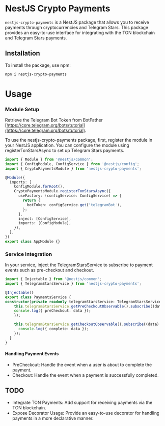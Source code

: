 # NestJS Crypto Payments

`nestjs-crypto-payments` is a NestJS package that allows you to receive payments through cryptocurrencies and Telegram Stars. This package provides an easy-to-use interface for integrating with the TON blockchain and Telegram Stars payments.

## Installation

To install the package, use npm:

```bash
npm i nestjs-crypto-payments
```

# Usage

### Module Setup
Retrieve the Telegram Bot Token from BotFather [https://core.telegram.org/bots/tutorial](https://core.telegram.org/bots/tutorial).


To use the nestjs-crypto-payments package, first, register the module in your NestJS application. You can configure the module using registerTonStarsAsync to set up Telegram Stars payments.

```typescript
import { Module } from '@nestjs/common';
import { ConfigModule, ConfigService } from '@nestjs/config';
import { CryptoPaymentsModule } from 'nestjs-crypto-payments';

@Module({
  imports: [
    ConfigModule.forRoot(),
    CryptoPaymentsModule.registerTonStarsAsync({
      useFactory: (configService: ConfigService) => {
        return {
          botToken: configService.get('telegramBot'),
        };
      },
      inject: [ConfigService],
      imports: [ConfigModule],
    }),
  ],
})
export class AppModule {}
```

### Service Integration
In your service, inject the TelegramStarsService to subscribe to payment events such as pre-checkout and checkout.
    
```typescript
import { Injectable } from '@nestjs/common';
import { TelegramStarsService } from 'nestjs-crypto-payments';

@Injectable()
export class PaymentsService {
constructor(private readonly telegramStarsService: TelegramStarsService) {
    this.telegramStarsService.getPreCheckoutObservable().subscribe((data) => {
    console.log({ preCheckout: data });
    });

    this.telegramStarsService.getCheckoutObservable().subscribe((data) => {
      console.log({ complete: data });
    });
  }
}
```

#### Handling Payment Events
- PreCheckout: Handle the event when a user is about to complete the payment.
- Checkout: Handle the event when a payment is successfully completed.


## TODO
- Integrate TON Payments: Add support for receiving payments via the TON blockchain.
- Expose Decorator Usage: Provide an easy-to-use decorator for handling payments in a more declarative manner.